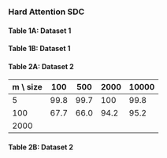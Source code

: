 ### Hard Attention SDC


#### Table 1A: Dataset 1 


#### Table 1B: Dataset 1 


#### Table 2A: Dataset 2

| m \ size |  100  | 500 | 2000 | 10000 |
| --       | ----  | --  | ---- | ----- |
| 5 |  99.8   | 99.7  |  100 |   99.8 |    
| 100 |    67.7    | 66.0   | 94.2  | 95.2 |   
| 2000 | | | |  |



#### Table 2B: Dataset 2

